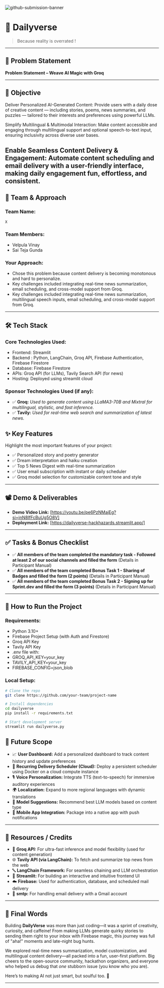 ![github-submission-banner](https://github.com/user-attachments/assets/a1493b84-e4e2-456e-a791-ce35ee2bcf2f)

# 🚀 Dailyverse

> Because reality is overrated !

---

## 📌 Problem Statement


**Problem Statement  – Weave AI Magic with Groq**

---

## 🎯 Objective

Deliver Personalized AI-Generated Content:
Provide users with a daily dose of creative content — including stories, poems, news summaries, and puzzles — tailored to their interests and preferences using powerful LLMs.

Simplify Multilingual & Multimodal Interaction:
Make content accessible and engaging through multilingual support and optional speech-to-text input, ensuring inclusivity across diverse user bases.

Enable Seamless Content Delivery & Engagement:
Automate content scheduling and email delivery with a user-friendly interface, making daily engagement fun, effortless, and consistent.
---

## 🧠 Team & Approach

### Team Name:  
`X`

### Team Members:  
- Velpula Vinay
- Sai Teja Gunda

### Your Approach:  
- Chose this problem because content delivery is becoming monotonous and hard to personalize. 
- Key challenges included integrating real-time news summarization, email scheduling, and cross-model support from Groq.
- Key challenges included integrating real-time news summarization, multilingual speech inputs, email scheduling, and cross-model support from Groq.

---

## 🛠️ Tech Stack

### Core Technologies Used:
- Frontend: Streamlit
- Backend : Python, LangChain, Groq API, Firebase Authentication, Firebase Firestore
- Database: Firebase Firestore
- APIs: Groq API (for LLMs), Tavily Search API (for news)
- Hosting: Deployed using streamlit cloud

### Sponsor Technologies Used (if any):
- ✅ **Groq:** _Used to generate content using LLaMA3-70B and Mixtral for multilingual, stylistic, and fast inference._
- ✅ **Tavily:** _Used for real-time web search and summarization of latest news._


## ✨ Key Features

Highlight the most important features of your project:

- ✅ Personalized story and poetry generator  
- ✅ Dream interpretation and haiku creation  
- ✅ Top 5 News Digest with real-time summarization  
- ✅ User email subscription with instant or daily scheduler  
- ✅ Groq model selection for customizable content tone and style  


---

## 📽️ Demo & Deliverables

- **Demo Video Link:** [https://youtu.be/pe6PzNMajEg?si=jnN8lfFcBuUg5O8V]
- **Deployment Link:** [https://dailyverse-hackhazards.streamlit.app/]

---

## ✅ Tasks & Bonus Checklist

- ✅ **All members of the team completed the mandatory task - Followed at least 2 of our social channels and filled the form** (Details in Participant Manual)  
- ✅ **All members of the team completed Bonus Task 1 - Sharing of Badges and filled the form (2 points)**  (Details in Participant Manual)
- ✅ **All members of the team completed Bonus Task 2 - Signing up for Sprint.dev and filled the form (3 points)**  (Details in Participant Manual)


---

## 🧪 How to Run the Project

### Requirements:
- Python 3.10+
- Firebase Project Setup (with Auth and Firestore)
- Groq API Key
- Tavily API Key
- .env file with:
- GROQ_API_KEY=your_key
- TAVILY_API_KEY=your_key
- FIREBASE_CONFIG=json_blob

### Local Setup:
```bash
# Clone the repo
git clone https://github.com/your-team/project-name

# Install dependencies
cd dailyverse
pip install -r requirements.txt

# Start development server
streamlit run dailyverse.py
```


## 🧬 Future Scope

- 📈 **User Dashboard:** Add a personalized dashboard to track content history and update preferences  
- 🔄 **Recurring Delivery Scheduler (Cloud):** Deploy a persistent scheduler using Docker on a cloud compute instance  
- 🎙️ **Voice Personalization:** Integrate TTS (text-to-speech) for immersive auditory experiences  
- 🌍 **Localization:** Expand to more regional languages with dynamic translations  
- 🧠 **Model Suggestions:** Recommend best LLM models based on content type  
- 📱 **Mobile App Integration:** Package into a native app with push notifications  

---

## 📎 Resources / Credits

- 🧠 **Groq API:** For ultra-fast inference and model flexibility (used for content generation)
- 🌐 **Tavily API (via LangChain):** To fetch and summarize top news from the web
- 🔤 **LangChain Framework:** For seamless chaining and LLM orchestration
- 📄 **Streamlit:** For building an interactive and intuitive frontend UI
- ☁️ **Firebase:** Used for authentication, database, and scheduled mail delivery
- 💌 **smtp:** For handling email delivery with a Gmail account
---
## 🏁 Final Words

Building **DailyVerse** was more than just coding—it was a sprint of creativity, curiosity, and caffeine! From making LLMs generate quirky stories to sending them right to your inbox with Firebase magic, this journey was full of "aha!" moments and late-night bug hunts.

We explored real-time news summarization, model customization, and multilingual content delivery—all packed into a fun, user-first platform. Big cheers to the open-source community, hackathon organizers, and everyone who helped us debug that *one* stubborn issue (you know who you are).

Here’s to making AI not just smart, but soulful too. 🎉

---
